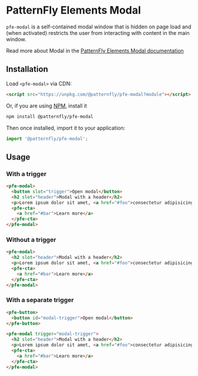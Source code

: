 # PatternFly Elements Modal
     
`pfe-modal` is a self-contained modal window that is hidden on page load and (when activated) restricts the user from interacting with content in the main window.

Read more about Modal in the [PatternFly Elements Modal documentation](https://patternflyelements.org/components/modal)

##  Installation

Load `<pfe-modal>` via CDN:

```html
<script src="https://unpkg.com/@patternfly/pfe-modal?module"></script>
```

Or, if you are using [NPM](https://npm.im), install it

```bash
npm install @patternfly/pfe-modal
```

Then once installed, import it to your application:

```js
import '@patternfly/pfe-modal';
```

## Usage

### With a trigger
```html
<pfe-modal>
  <button slot="trigger">Open modal</button>
  <h2 slot="header">Modal with a header</h2>
  <p>Lorem ipsum dolor sit amet, <a href="#foo">consectetur adipisicing</a> elit, sed do eiusmod tempor incididunt ut labore et dolore magna aliqua. Ut enim ad minim veniam, quis nostrud exercitation ullamco laboris nisi ut aliquip ex ea commodo consequat. Duis aute irure dolor in reprehenderit in voluptate velit esse cillum dolore eu fugiat nulla pariatur. Excepteur sint occaecat cupidatat non proident, sunt in culpa qui officia deserunt mollit anim id est laborum.</p>
  <pfe-cta>
    <a href="#bar">Learn more</a>
  </pfe-cta>
</pfe-modal>
```

### Without a trigger
```html
<pfe-modal>
  <h2 slot="header">Modal with a header</h2>
  <p>Lorem ipsum dolor sit amet, <a href="#foo">consectetur adipisicing</a> elit, sed do eiusmod tempor incididunt ut labore et dolore magna aliqua. Ut enim ad minim veniam, quis nostrud exercitation ullamco laboris nisi ut aliquip ex ea commodo consequat. Duis aute irure dolor in reprehenderit in voluptate velit esse cillum dolore eu fugiat nulla pariatur. Excepteur sint occaecat cupidatat non proident, sunt in culpa qui officia deserunt mollit anim id est laborum.</p>
  <pfe-cta>
    <a href="#bar">Learn more</a>
  </pfe-cta>
</pfe-modal>
```

### With a separate trigger
```html
<pfe-button>
  <button id="modal-trigger">Open modal</button>
</pfe-button>

<pfe-modal trigger="modal-trigger">
  <h2 slot="header">Modal with a header</h2>
  <p>Lorem ipsum dolor sit amet, <a href="#foo">consectetur adipisicing</a> elit, sed do eiusmod tempor incididunt ut labore et dolore magna aliqua. Ut enim ad minim veniam, quis nostrud exercitation ullamco laboris nisi ut aliquip ex ea commodo consequat. Duis aute irure dolor in reprehenderit in voluptate velit esse cillum dolore eu fugiat nulla pariatur. Excepteur sint occaecat cupidatat non proident, sunt in culpa qui officia deserunt mollit anim id est laborum.</p>
  <pfe-cta>
    <a href="#bar">Learn more</a>
  </pfe-cta>
</pfe-modal>
```


